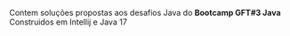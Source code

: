 Contem soluções propostas aos desafios Java do **Bootcamp GFT#3 Java** 
Construidos em Intellij e Java 17